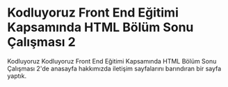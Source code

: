 # Kodluyoruz Front End Eğitimi Kapsamında HTML Bölüm Sonu Çalışması 2

Kodluyoruz Kodluyoruz Front End Eğitimi Kapsamında HTML Bölüm Sonu Çalışması 2'de anasayfa hakkımızda iletişim sayfalarını barındıran bir sayfa yaptık.